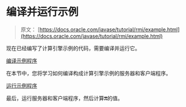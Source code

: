 # 编译并运行示例

> 原文： [https://docs.oracle.com/javase/tutorial/rmi/example.html](https://docs.oracle.com/javase/tutorial/rmi/example.html)

现在已经编写了计算引擎示例的代码，需要编译并运行它。

[编译示例程序](compiling.html)

在本节中，您将学习如何编译构成计算引擎示例的服务器和客户端程序。

[运行示例程序](running.html)

最后，运行服务器和客户端程序，然后计算![the pi symbol](img/18da0a76f9e973138bc9428740982fff.jpg)的值。